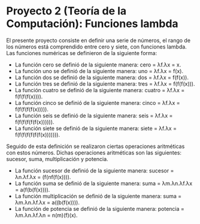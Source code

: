 # Proyecto 2 (Teoría de la Computación): Funciones lambda

El presente proyecto consiste en definir una serie de números, el rango de los números está comprendido entre cero y siete, con funciones lambda. Las funciones numéricas se definieron de la siguiente forma: 

- La función cero se definió de la siguiente manera: cero = λf.λx = x.
- La función uno se definió de la siguiente manera: uno = λf.λx = f(x).
- La función dos se definió de la siguiente manera: dos = λf.λx = f(f(x)).
- La función tres se definió de la siguiente manera: tres = λf.λx = f(f(f(x))).
- La función cuatro se definió de la siguiente manera: cuatro = λf.λx = f(f(f(f(x)))).
- La función cinco se definió de la siguiente manera: cinco = λf.λx = f(f(f(f(f(x))))).
- La función seis se definió de la siguiente manera: seis = λf.λx = f(f(f(f(f(f(x)))))).
- La función siete se definió de la siguiente manera: siete = λf.λx = f(f(f(f(f(f(f(x))))))).

Seguido de esta definición se realizaron ciertas operaciones aritméticas con estos números. Dichas operaciones aritméticas son las siguientes: sucesor, suma, multiplicación y potencia.

- La función sucesor de definió de la siguiente manera: sucesor = λn.λf.λx = (f(nf(f(x)))).
- La función suma se definió de la siguiente manera: suma = λm.λn.λf.λx = a(f(b(f(x)))).
- La función multiplicación se definió de la siguiente manera: suma = λm.λn.λf.λx = a((b(f(x)))).
- La función de potencia se definió de la siguiente manera: potencia = λm.λn.λf.λn = n(m)(f)(x).
